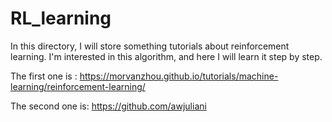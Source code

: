 # RL_learning

In this directory, I will store something tutorials about reinforcement learning.
I'm interested in this algorithm, and here I will learn it step by step.

The first one is :
https://morvanzhou.github.io/tutorials/machine-learning/reinforcement-learning/

The second one is:
https://github.com/awjuliani
